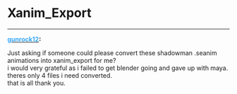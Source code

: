 # Xanim_Export


---
<strong><span style="text-decoration: underline"><span style="color:#34a7f9;">gunrock12</span></span>:</strong>

<p>Just asking if someone could please convert these  shadowman .seanim animations into xanim_export for me?<br />i would very grateful as i failed to get blender going and gave up with maya. theres only 4 files i need converted.<br />that is all thank you.</p>
